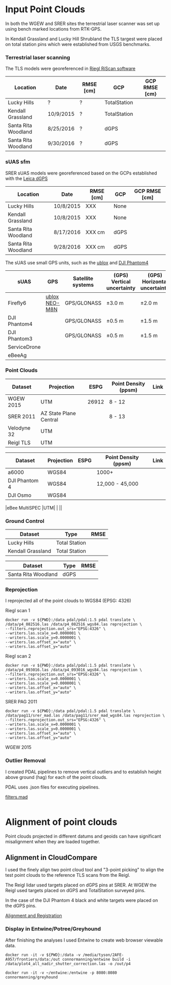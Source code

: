 # Input Point Clouds

In both the WGEW and SRER sites the terrestrial laser scanner 
was set up using bench marked locations from RTK-GPS.

In Kendall Grassland and Lucky Hill Shrubland the TLS targest 
were placed on total station pins which were established 
from USGS benchmarks.

### Terrestrial laser scanning
The TLS models were georeferenced in [Riegl RiScan software](http://www.riegl.com/products/software-packages/)

|Location|Date|RMSE [cm]|GCP|GCP RMSE [cm}|
|--------|----|---------|---|-------------|
|Lucky Hills|?|?|TotalStation| |
|Kendall Grassland|10/9/2015|?|TotalStation| |
|Santa Rita Woodland|8/25/2016|?|dGPS| |
|Santa Rita Woodland|9/30/2016|?|dGPS| |

### sUAS sfm 

SRER sUAS models were georeferenced based on the GCPs established with the [Leica dGPS]()

|Location|Date|RMSE [cm]|GCP|GCP RMSE [cm]|
|--------|----|---------|---|-------------|
|Lucky Hills|10/8/2015|XXX|None| |
|Kendall Grassland|10/8/2015|XXX|None| | 
|Santa Rita Woodland|8/17/2016|XXX cm|dGPS| |
|Santa Rita Woodland|9/28/2016|XXX cm|dGPS| |

The sUAS use small GPS units, such as the [ublox](https://www.u-blox.com/en/product/neo-m8-series) and [DJI Phantom4](https://www.dji.com/phantom-4/info)

|sUAS|GPS|Satellite systems| (GPS) Vertical uncertainty | (GPS) Horizontal uncertainty | (Vision) Vertical uncertainty | (Vision) Horizontal uncertainty | 
|----|---------|-----------------|--------------------------|----------------------------|-----------------------------|-------------------------------|
|Firefly6| [ublox NEO-M8N](https://www.u-blox.com/sites/default/files/NEO-M8_DataSheet_(UBX-13003366).pdf)| GPS/GLONASS| ±3.0 m | ±2.0 m |NA|NA|
|DJI Phantom4||GPS/GLONASS|±0.5 m |±1.5 m|±0.1 m|±0.3 m|
|DJI Phantom3||GPS/GLONASS|±0.5 m |±1.5 m|±0.1 m|±0.3 m|
|ServiceDrone|||||||
|eBeeAg|||||||

### Point Clouds

|Dataset|Projection|ESPG|Point Density (ppsm)|Link|
|-------|----------|----|--------------------|----|
|WGEW 2015|UTM|26912|8 - 12||
|SRER 2011|AZ State Plane Central| |8 - 13 ||
|Velodyne 32|UTM||||
|Reigl TLS|UTM|||

|Dataset|Projection|ESPG|Point Density (ppsm)|Link|
|-------|----------|----|--------------------|----|
|a6000|WGS84||1000+||
|DJI Phantom 4|WGS84||12,000 - 45,000||
|DJI Osmo|WGS84|||


|eBee MultiSPEC |UTM| | ||

### Ground Control

|Dataset|Type|RMSE|
|-------|----|----|
|Lucky Hills|Total Station||
|Kendall Grassland|Total Station||

|Dataset|Type|RMSE|
|-------|----|----|
|Santa Rita Woodland|dGPS||


### Reprojection

I reprojected all of the point clouds to WGS84 (EPSG: 4326)

Riegl scan 1

```
docker run -v ${PWD}:/data pdal/pdal:1.5 pdal translate \
/data/p4_082516.las /data/p4_082516_wgs84.las reprojection \
--filters.reprojection.out_srs="EPSG:4326" \
--writers.las.scale_x=0.0000001 \
--writers.las.scale_y=0.0000001 \
--writers.las.offset_x="auto" \
--writers.las.offset_y="auto"
```

Riegl scan 2

```
docker run -v ${PWD}:/data pdal/pdal:1.5 pdal translate \
/data/p4_093016.las /data/p4_093016_wgs84.las reprojection \
--filters.reprojection.out_srs="EPSG:4326" \
--writers.las.scale_x=0.0000001 \
--writers.las.scale_y=0.0000001 \
--writers.las.offset_x="auto" \
--writers.las.offset_y="auto"
```

SRER PAG 2011

```
docker run -v ${PWD}:/data pdal/pdal:1.5 pdal translate \
/data/pag11/srer_mad.las /data/pag11/srer_mad_wgs84.las reprojection \
--filters.reprojection.out_srs="EPSG:4326" \
--writers.las.scale_x=0.0000001 \
--writers.las.scale_y=0.0000001 \
--writers.las.offset_x="auto" \
--writers.las.offset_y="auto"
```

WGEW 2015

### Outlier Removal

I created PDAL pipelines to remove vertical outliers and to establish height above ground (hag) for each of the point clouds.

PDAL uses .json files for executing pipelines.

[filters.mad](https://www.pdal.io/stages/filters.mad.html)

```

```

# Alignment of point clouds

Point clouds projected in different datums and geoids can have significant misalignment when they are loaded together.

## Alignment in CloudCompare

I used the finely align two point cloud tool and "3-point picking" to align 
the test point clouds to the reference TLS scans from the Reigl.

The Reigl lidar used targets placed on dGPS pins at SRER. At WGEW the Reigl 
used targets placed on dGPS and TotalStation surveyed pins. 

In the case of the DJI Phantom 4 black and white targets were placed on the dGPS pins.

[Alignment and Registration](http://www.cloudcompare.org/doc/wiki/index.php?title=Alignment_and_Registration)

### Display in Entwine/Potree/Greyhound

After finishing the analyses I used Entwine to create web browser viewable data.

```
docker run -it -v ${PWD}:/data -v /media/tyson/2AFE-A957/frontiers/data:/out connormanning/entwine build -i /data/plot4_all_nadir_shutter_correction.las -o /out/p4
```

```
docker run -it -v ~/entwine:/entwine -p 8080:8080 connormanning/greyhound
```

